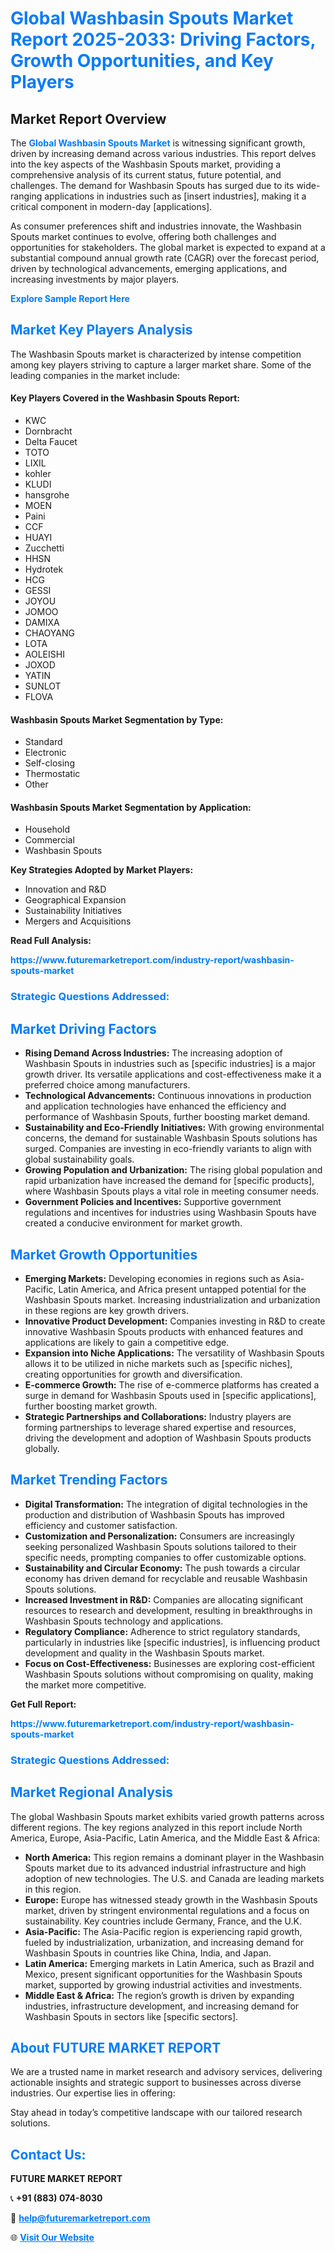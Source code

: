 <h1 style="color: #007BFF;">Global Washbasin Spouts Market Report 2025-2033: Driving Factors, Growth Opportunities, and Key Players</h1>

<section id="overview">
<h2>Market Report Overview</h2>
<p>The <a href="https://www.futuremarketreport.com/industry-report/washbasin-spouts-market" style="color: #007BFF; text-decoration: none;"><strong>Global Washbasin Spouts Market</strong></a> is witnessing significant growth, driven by increasing demand across various industries. This report delves into the key aspects of the Washbasin Spouts market, providing a comprehensive analysis of its current status, future potential, and challenges. The demand for Washbasin Spouts has surged due to its wide-ranging applications in industries such as [insert industries], making it a critical component in modern-day [applications].</p>
<p>As consumer preferences shift and industries innovate, the Washbasin Spouts market continues to evolve, offering both challenges and opportunities for stakeholders. The global market is expected to expand at a substantial compound annual growth rate (CAGR) over the forecast period, driven by technological advancements, emerging applications, and increasing investments by major players.</p>
</section>

<section id="overview">
<p><a href="https://www.futuremarketreport.com/request-sample/reportId=112165" style="color: #007BFF; text-decoration: none;"><strong>Explore Sample Report Here</strong></a></p>
</section>

<section id="key-players">
<h2 style="color: #007BFF;">Market Key Players Analysis</h2>
<p>The Washbasin Spouts market is characterized by intense competition among key players striving to capture a larger market share. Some of the leading companies in the market include:</p>
<h4>Key Players Covered in the Washbasin Spouts Report:</h4>
<ul><li>KWC</li><li>Dornbracht</li><li>Delta Faucet</li><li>TOTO</li><li>LIXIL</li><li>kohler</li><li>KLUDI</li><li>hansgrohe</li><li>MOEN</li><li>Paini</li><li>CCF</li><li>HUAYI</li><li>Zucchetti</li><li>HHSN</li><li>Hydrotek</li><li>HCG</li><li>GESSI</li><li>JOYOU</li><li>JOMOO</li><li>DAMIXA</li><li>CHAOYANG</li><li>LOTA</li><li>AOLEISHI</li><li>JOXOD</li><li>YATIN</li><li>SUNLOT</li><li>FLOVA</li></ul>
<h4>Washbasin Spouts Market Segmentation by Type:</h4>
<ul><li>Standard</li><li>Electronic</li><li>Self-closing</li><li>Thermostatic</li><li>Other</li></ul>

<h4>Washbasin Spouts Market Segmentation by Application:</h4>
<ul><li>Household</li><li>Commercial</li><li>Washbasin Spouts</li></ul>
<p><strong>Key Strategies Adopted by Market Players:</strong></p>
<ul>
<li>Innovation and R&D</li>
<li>Geographical Expansion</li>
<li>Sustainability Initiatives</li>
<li>Mergers and Acquisitions</li>
</ul>
</section>

<section>
<p><strong>Read Full Analysis: </strong></p><a href="https://www.futuremarketreport.com/industry-report/washbasin-spouts-market" style="color: #007BFF; text-decoration: none;"><strong>https://www.futuremarketreport.com/industry-report/washbasin-spouts-market</strong></a>
<h3 style="color: #007BFF;">Strategic Questions Addressed:</h3>
</section>

<section id="driving-factors">
<h2 style="color: #007BFF;">Market Driving Factors</h2>
<ul>
<li><strong>Rising Demand Across Industries:</strong> The increasing adoption of Washbasin Spouts in industries such as [specific industries] is a major growth driver. Its versatile applications and cost-effectiveness make it a preferred choice among manufacturers.</li>
<li><strong>Technological Advancements:</strong> Continuous innovations in production and application technologies have enhanced the efficiency and performance of Washbasin Spouts, further boosting market demand.</li>
<li><strong>Sustainability and Eco-Friendly Initiatives:</strong> With growing environmental concerns, the demand for sustainable Washbasin Spouts solutions has surged. Companies are investing in eco-friendly variants to align with global sustainability goals.</li>
<li><strong>Growing Population and Urbanization:</strong> The rising global population and rapid urbanization have increased the demand for [specific products], where Washbasin Spouts plays a vital role in meeting consumer needs.</li>
<li><strong>Government Policies and Incentives:</strong> Supportive government regulations and incentives for industries using Washbasin Spouts have created a conducive environment for market growth.</li>
</ul>
</section>

<section id="growth-opportunities">
<h2 style="color: #007BFF;">Market Growth Opportunities</h2>
<ul>
<li><strong>Emerging Markets:</strong> Developing economies in regions such as Asia-Pacific, Latin America, and Africa present untapped potential for the Washbasin Spouts market. Increasing industrialization and urbanization in these regions are key growth drivers.</li>
<li><strong>Innovative Product Development:</strong> Companies investing in R&D to create innovative Washbasin Spouts products with enhanced features and applications are likely to gain a competitive edge.</li>
<li><strong>Expansion into Niche Applications:</strong> The versatility of Washbasin Spouts allows it to be utilized in niche markets such as [specific niches], creating opportunities for growth and diversification.</li>
<li><strong>E-commerce Growth:</strong> The rise of e-commerce platforms has created a surge in demand for Washbasin Spouts used in [specific applications], further boosting market growth.</li>
<li><strong>Strategic Partnerships and Collaborations:</strong> Industry players are forming partnerships to leverage shared expertise and resources, driving the development and adoption of Washbasin Spouts products globally.</li>
</ul>
</section>

<section id="trending-factors">
<h2 style="color: #007BFF;">Market Trending Factors</h2>
<ul>
<li><strong>Digital Transformation:</strong> The integration of digital technologies in the production and distribution of Washbasin Spouts has improved efficiency and customer satisfaction.</li>
<li><strong>Customization and Personalization:</strong> Consumers are increasingly seeking personalized Washbasin Spouts solutions tailored to their specific needs, prompting companies to offer customizable options.</li>
<li><strong>Sustainability and Circular Economy:</strong> The push towards a circular economy has driven demand for recyclable and reusable Washbasin Spouts solutions.</li>
<li><strong>Increased Investment in R&D:</strong> Companies are allocating significant resources to research and development, resulting in breakthroughs in Washbasin Spouts technology and applications.</li>
<li><strong>Regulatory Compliance:</strong> Adherence to strict regulatory standards, particularly in industries like [specific industries], is influencing product development and quality in the Washbasin Spouts market.</li>
<li><strong>Focus on Cost-Effectiveness:</strong> Businesses are exploring cost-efficient Washbasin Spouts solutions without compromising on quality, making the market more competitive.</li>
</ul>
</section>

<section>
<p><strong>Get Full Report: </strong></p><a href="https://www.futuremarketreport.com/industry-report/washbasin-spouts-market" style="color: #007BFF; text-decoration: none;"><strong>https://www.futuremarketreport.com/industry-report/washbasin-spouts-market</strong></a>
<h3 style="color: #007BFF;">Strategic Questions Addressed:</h3>
</section>


<section id="regional-analysis">
<h2 style="color: #007BFF;">Market Regional Analysis</h2>
<p>The global Washbasin Spouts market exhibits varied growth patterns across different regions. The key regions analyzed in this report include North America, Europe, Asia-Pacific, Latin America, and the Middle East & Africa:</p>
<ul>
<li><strong>North America:</strong> This region remains a dominant player in the Washbasin Spouts market due to its advanced industrial infrastructure and high adoption of new technologies. The U.S. and Canada are leading markets in this region.</li>
<li><strong>Europe:</strong> Europe has witnessed steady growth in the Washbasin Spouts market, driven by stringent environmental regulations and a focus on sustainability. Key countries include Germany, France, and the U.K.</li>
<li><strong>Asia-Pacific:</strong> The Asia-Pacific region is experiencing rapid growth, fueled by industrialization, urbanization, and increasing demand for Washbasin Spouts in countries like China, India, and Japan.</li>
<li><strong>Latin America:</strong> Emerging markets in Latin America, such as Brazil and Mexico, present significant opportunities for the Washbasin Spouts market, supported by growing industrial activities and investments.</li>
<li><strong>Middle East & Africa:</strong> The region’s growth is driven by expanding industries, infrastructure development, and increasing demand for Washbasin Spouts in sectors like [specific sectors].</li>
</ul>
</section>

<footer>
<h2 style="color: #007BFF;">About FUTURE MARKET REPORT</h2>
<p>We are a trusted name in market research and advisory services, delivering actionable insights and strategic support to businesses across diverse industries. Our expertise lies in offering:</p>

<p>Stay ahead in today’s competitive landscape with our tailored research solutions.</p>

<h2 style="color: #007BFF;">Contact Us:</h2>
<p><strong>FUTURE MARKET REPORT</strong></p>
<p>📞 <strong>+91 (883) 074-8030</strong></p>
<p>📧 <strong><a href="mailto:help@futuremarketreport.com" style="color: #007BFF;">help@futuremarketreport.com</a></strong></p>
<p>🌐 <strong><a href="https://www.futuremarketreport.com/" style="color: #007BFF;">Visit Our Website</a></strong></p>
</footer>